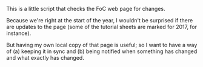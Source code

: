 This is a little script that checks the FoC web page for changes.

Because we're right at the start of the year, I wouldn't be surprised
if there are updates to the page (some of the tutorial sheets are
marked for 2017, for instance).

But having my own local copy of that page is useful; so I want to
have a way of (a) keeping it in sync and (b) being notified when
something has changed and what exactly has changed.
